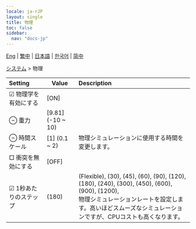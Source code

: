 ```yaml
---
locale: ja-rJP
layout: single
title: 物理
toc: false
sidebar:
  nav: "docs-jp"
---
```

[Eng](/dancexr/menu/2025.4/system/physics) | [繁中](/tw/dancexr/menu/2025.4/system/physics) | [日本語](/jp/dancexr/menu/2025.4/system/physics) | [한국어](/kr/dancexr/menu/2025.4/system/physics) | [简中](/zh/dancexr/menu/2025.4/system/physics)

[システム](../menu#システム) > 物理



| Setting | Value | Description |
| :--- | --- | :--- |
|  ☑ 物理学を有効にする| [ON] | 
|  ⊖ 重力| [9.81] (-10 ~ 10) | 
|  ⊖ 時間スケール| [1] (0.1 ~ 2) | 物理シミュレーションに使用する時間を変更します。
|  □ 衝突を無効にする| [OFF] | 
| ☑ 1秒あたりのステップ| (180) | (Flexible), (30), (45), (60), (90), (120), (180), (240), (300), (450), (600), (900), (1200), <br/>物理シミュレーションレートを設定します。高いほどスムーズなシミュレーションですが、CPUコストも高くなります。
